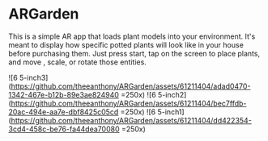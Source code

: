 # ARGarden

This is a simple AR app that loads plant models into your environment. It's meant to display how specific potted plants will look like in your house before purchasing them. Just press start, tap on the screen to place plants, and move , scale, or rotate those entities. 

![6 5-inch3](https://github.com/theeanthony/ARGarden/assets/61211404/adad0470-1342-467e-b12b-89e3ae824940 =250x)
![6 5-inch2](https://github.com/theeanthony/ARGarden/assets/61211404/bec7ffdb-20ac-494e-aa7e-dbf8425c05cd =250x)
![6 5-inch1](https://github.com/theeanthony/ARGarden/assets/61211404/dd422354-3cd4-458c-be76-fa44dea70080 =250x)

